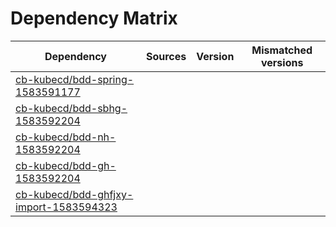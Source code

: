 # Dependency Matrix

Dependency | Sources | Version | Mismatched versions
---------- | ------- | ------- | -------------------
[cb-kubecd/bdd-spring-1583591177](https://github.com/cb-kubecd/bdd-spring-1583591177.git) |  | []() | 
[cb-kubecd/bdd-sbhg-1583592204](https://github.com/cb-kubecd/bdd-sbhg-1583592204.git) |  | []() | 
[cb-kubecd/bdd-nh-1583592204](https://github.com/cb-kubecd/bdd-nh-1583592204.git) |  | []() | 
[cb-kubecd/bdd-gh-1583592204](https://github.com/cb-kubecd/bdd-gh-1583592204.git) |  | []() | 
[cb-kubecd/bdd-ghfjxy-import-1583594323](https://github.com/cb-kubecd/bdd-ghfjxy-import-1583594323.git) |  | []() | 
